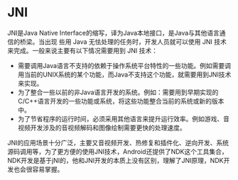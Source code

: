 # JNI

JNI是Java Native Interface的缩写，译为Java本地接口，是Java与其他语言通信的桥梁。当出现 些用 Java 无怯处理的任务时，开发人员就可以使用 JNI 技术来完成。一般来说主要有以下情况需要用到 JNI 技术：

+ 需要调用Java语言不支持的依赖于操作系统平台特性的一些功能。例如需要调用当前的UNIX系统的某个功能，而Java不支持这个功能，就需要用到JNI技术来实现。
+ 为了整合一些以前的非Java语言开发的系统。例如：需要用到早期实现的C/C++语言开发的一些功能或系统，将这些功能整合当前的系统或新的版本中。
+ 为了节省程序的运行时间，必须采用其他语言来提升运行效率。例如游戏、音视频开发涉及的音视频解码和图像绘制需要更快的处理速度。

JNI的应用场景十分广泛，主要又音视频开发、热修复和插件化、逆向开发、系统源码调用等，为了更方便的使用JNI技术，Android还提供了NDK这个工具集合，NDK开发是基于jNI的，他和JNI开发的本质上没有区别，理解了JNI原理，NDK开发也会很容易掌握。































